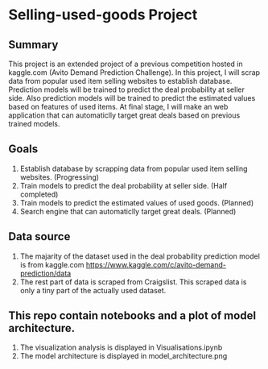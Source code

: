 # Selling-used-goods Project

## Summary
This project is an extended project of a previous competition hosted in kaggle.com (Avito Demand Prediction Challenge). In this project, I will scrap data from popular used item selling websites to establish database. Prediction models will be trained to predict the deal probability at seller side. Also prediction models will be trained to predict the estimated values based on features of used items. At final stage, I will make an web application that can automaticlly target great deals based on previous trained models.

## Goals
1. Establish database by scrapping data from popular used item selling websites. (Progressing)
2. Train models to predict the deal probability at seller side. (Half completed)
3. Train models to predict the estimated values of used goods. (Planned)
4. Search engine that can automaticlly target great deals. (Planned)

## Data source
1. The majarity of the dataset used in the deal probability prediction model is from kaggle.com
https://www.kaggle.com/c/avito-demand-prediction/data
2. The rest part of data is scraped from Craigslist. This scraped data is only a tiny part of the actually used dataset.

## This repo contain notebooks and a plot of model architecture. 
1. The visualization analysis is displayed in Visualisations.ipynb
2. The model architecture is displayed in model_architecture.png

